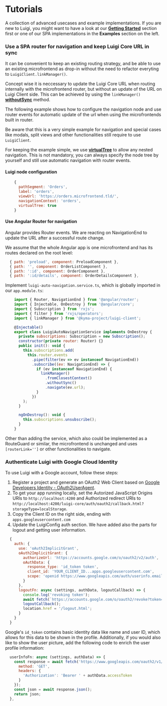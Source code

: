 <!-- meta
{
  "node": {
    "label": "Tutorials",
    "category": {
      "label": "Basics"
    },
    "metaData": {
      "categoryPosition": 1,
      "position": 3
    }
  }
}
meta -->

# Tutorials

A collection of advanced usecases and example implementations. If you are new to Luigi, you might want to have a look at our [**Getting Started**](getting-started.md) section first or one of our SPA implementations in the **Examples** section on the left.

<!-- accordion:start -->

### Use a SPA router for navigation and keep Luigi Core URL in sync

It can be convenient to keep an existing routing strategy, and be able to use an existing microfrontend as drop-in without the need to refactor everyting to `LuigiClient.linkManager()`. 

Concept wise it is neccessary to update the Luigi Core URL when routing internally with the microfrontend router, but without an update of the URL on Luigi Client side. This can be achieved by using the `linkManager()` [**withoutSync**](luigi-client-api.md#withoutsync) method.

The following example shows how to configure the navigation node and use router events for automatic update of the url when using the microfrontends built in router.

Be aware that this is a very simple example for navigation and special cases like modals, split views and other functionalities still require to use `LuigiClient`.

For keeping the example simple, we use [**virtualTree**](navigation-parameters-reference.md#virtualtree) to allow any nested navigation. This is not mandatory, you can always specify the node tree by yourself and still use automatic navigation with router events.

#### Luigi node configuration

```javascript
    {
      pathSegment: 'Orders',
      label: 'orders',
      viewUrl: 'https://orders.microfrontend.tld/',
      navigationContext: 'orders',
      virtualTree: true
    }
```

#### Use Angular Router for navigation

Angular provides Router events. We are reacting on NavigationEnd to update the URL after a successful route change.

We assume that the whole Angular app is one microfrontend and has its routes declared on the root level:

```javascript
  { path: 'preload', component: PreloadComponent },
  { path: '', component: OrderListComponent },
  { path: ':id', component: OrderComponent },
  { path: ':id/details', component: OrderDetailsComponent },
```

Implement `luigi-auto-navigation.service.ts`, which is globally imported in our `app.module.ts`:
```javascript
    import { Router, NavigationEnd } from '@angular/router';
    import { Injectable, OnDestroy } from '@angular/core';
    import { Subscription } from 'rxjs';
    import { filter } from 'rxjs/operators';
    import { linkManager } from '@kyma-project/luigi-client';

    @Injectable()
    export class LuigiAutoNavigationService implements OnDestroy {
      private subscriptions: Subscription = new Subscription();
      constructor(private router: Router) {}
      public init(): void {
        this.subscriptions.add(
          this.router.events
            .pipe(filter(ev => ev instanceof NavigationEnd))
            .subscribe((ev: NavigationEnd) => {
              if (ev instanceof NavigationEnd) {
                linkManager()
                  .fromClosestContext()
                  .withoutSync()
                  .navigate(ev.url);
              }
            })
        );
      }

      ngOnDestroy(): void {
        this.subscriptions.unsubscribe();
      }
    }
```

Other than adding the service, which also could be implemented as a RouteGuard or similar, the microfrontend is unchanged and uses `[routerLink='']` or other functionalities to navigate.

### Authenticate Luigi with Google Cloud Identity

To use Luigi with a Google account, follow these steps:

1. Register a project and generate an OAuth2 Web Client based on [Google Developers Identity - OAuth2UserAgent](https://developers.google.com/identity/protocols/OAuth2UserAgent).
2. To get your app running locally, set the Autorized JavaScript Origins URIs to `http://localhost:4200` and Authorized redirect URIs to `http://localhost:4200/luigi-core/auth/oauth2/callback.html?storageType=localStorage`.
3. Copy the Client ID on the right side, ending with `apps.googleusercontent.com`
4. Update the LuigiConfig auth section. We have added also the parts for logout and getting user information.

```javascript
  {
    auth: {
      use: 'oAuth2ImplicitGrant',
      oAuth2ImplicitGrant: {
        authorizeUrl: 'https://accounts.google.com/o/oauth2/v2/auth',
        oAuthData: {
          response_type: 'id_token token',
          client_id: 'YOUR_CLIENT_ID...apps.googleusercontent.com',
          scope: 'openid https://www.googleapis.com/auth/userinfo.email profile',
        }
      },
      logoutFn: async (settings, authData, logoutCallback) => {
        console.log('revoking token');
        await fetch(`https://accounts.google.com/o/oauth2/revoke?token=${authData.accessToken}`);
        logoutCallback();
        location.href = '/logout.html';
      }
    }
  }
```

Google's `id_token` contains basic identity data like name and user ID, which allows for this data to be shown in the profile. 
Additionally, if you would also like to show the user picture, add the following code to enrich the user profile information: 

```javascript
  userInfoFn: async (settings, authData) => {
    const response = await fetch('https://www.googleapis.com/oauth2/v1/userinfo', {
      method: 'GET',
      headers: {
        'Authorization': 'Bearer ' + authData.accessToken
      }
    });
    const json = await response.json();
    return json;
  },
```

<!-- accordion:end -->
